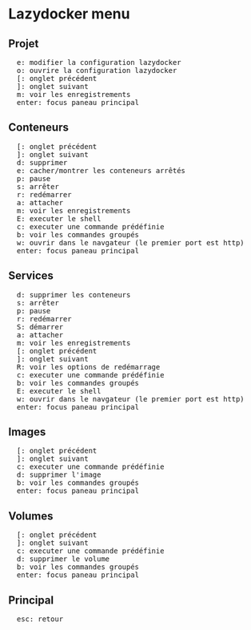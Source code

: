 # Lazydocker menu

## Projet

<pre>
  <kbd>e</kbd>: modifier la configuration lazydocker
  <kbd>o</kbd>: ouvrire la configuration lazydocker
  <kbd>[</kbd>: onglet précédent
  <kbd>]</kbd>: onglet suivant
  <kbd>m</kbd>: voir les enregistrements
  <kbd>enter</kbd>: focus paneau principal
</pre>

## Conteneurs

<pre>
  <kbd>[</kbd>: onglet précédent
  <kbd>]</kbd>: onglet suivant
  <kbd>d</kbd>: supprimer
  <kbd>e</kbd>: cacher/montrer les conteneurs arrêtés
  <kbd>p</kbd>: pause
  <kbd>s</kbd>: arrêter
  <kbd>r</kbd>: redémarrer
  <kbd>a</kbd>: attacher
  <kbd>m</kbd>: voir les enregistrements
  <kbd>E</kbd>: executer le shell
  <kbd>c</kbd>: executer une commande prédéfinie
  <kbd>b</kbd>: voir les commandes groupés
  <kbd>w</kbd>: ouvrir dans le navgateur (le premier port est http)
  <kbd>enter</kbd>: focus paneau principal
</pre>

## Services

<pre>
  <kbd>d</kbd>: supprimer les conteneurs
  <kbd>s</kbd>: arrêter
  <kbd>p</kbd>: pause
  <kbd>r</kbd>: redémarrer
  <kbd>S</kbd>: démarrer
  <kbd>a</kbd>: attacher
  <kbd>m</kbd>: voir les enregistrements
  <kbd>[</kbd>: onglet précédent
  <kbd>]</kbd>: onglet suivant
  <kbd>R</kbd>: voir les options de redémarrage
  <kbd>c</kbd>: executer une commande prédéfinie
  <kbd>b</kbd>: voir les commandes groupés
  <kbd>E</kbd>: executer le shell
  <kbd>w</kbd>: ouvrir dans le navgateur (le premier port est http)
  <kbd>enter</kbd>: focus paneau principal
</pre>

## Images

<pre>
  <kbd>[</kbd>: onglet précédent
  <kbd>]</kbd>: onglet suivant
  <kbd>c</kbd>: executer une commande prédéfinie
  <kbd>d</kbd>: supprimer l'image
  <kbd>b</kbd>: voir les commandes groupés
  <kbd>enter</kbd>: focus paneau principal
</pre>

## Volumes

<pre>
  <kbd>[</kbd>: onglet précédent
  <kbd>]</kbd>: onglet suivant
  <kbd>c</kbd>: executer une commande prédéfinie
  <kbd>d</kbd>: supprimer le volume
  <kbd>b</kbd>: voir les commandes groupés
  <kbd>enter</kbd>: focus paneau principal
</pre>

## Principal

<pre>
  <kbd>esc</kbd>: retour
</pre>

